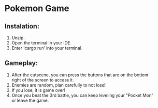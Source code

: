 # Pokemon Game
## Instalation:
1. Unzip.
2. Open the terminal in your IDE.
3. Enter 'cargo run' into your terminal.

## Gameplay:
1. After the cutscene, you can press the buttons that are on the bottom right of the screen to access it.
2. Enemies are random, plan carefully to not lose!
3. If you lose, it is game over!
4. Once you beat the 3rd battle, you can keep leveling your "Pocket Mon" or leave the game.